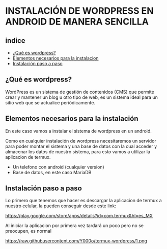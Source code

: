 # INSTALACIÓN DE WORDPRESS EN ANDROID DE MANERA SENCILLA 

## indice 

* [¿Qué es wordpress?](#¿Qué-es-wordpress?)
* [Elementos necesarios para la instalacion](#Elementos-necesarios-para-la-instalacion)
* [Instalación paso a paso](#Instalación-paso-a-paso)

## ¿Qué es wordpress? 

WordPress es un sistema de gestión de contenidos (CMS) que permite crear y mantener un blog u otro tipo de web, es un sistema ideal para un sitio web que se actualice periódicamente. 

## Elementos necesarios para la instalación

En este caso vamos a instalar el sistema de wordpress en un android.

Como en cualquier instalación de wordpress necesitaremos un servidor para poder montar el sistema y una base de datos con la cual acceder y almacenar los datos de nuestro sistema, para esto vamos a utilizar la aplicacion de termux.

* Un telefono con android (cualquier version)
* Base de datos, en este caso MariaDB


## Instalación paso a paso

Lo primero que tenemos que hacer es descargar la aplicacion de termux a nuestro celular, la pueden conseguir desde este link:

https://play.google.com/store/apps/details?id=com.termux&hl=es_MX

Al iniciar la aplicacion por primera vez tardará un poco pero no se preocupen, es normal 

https://raw.githubusercontent.com/Y000o/termux-wordpress/1.png
